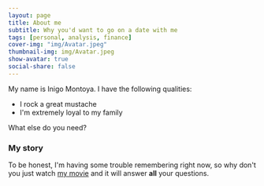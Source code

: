 ```yaml
---
layout: page
title: About me
subtitle: Why you'd want to go on a date with me
tags: [personal, analysis, finance]
cover-img: "img/Avatar.jpeg"
thumbnail-img: img/Avatar.jpeg
show-avatar: true
social-share: false
---
```


My name is Inigo Montoya. I have the following qualities:

- I rock a great mustache
- I'm extremely loyal to my family

What else do you need?

### My story

To be honest, I'm having some trouble remembering right now, so why don't you just watch [my movie](https://en.wikipedia.org/wiki/The_Princess_Bride_%28film%29) and it will answer **all** your questions.
